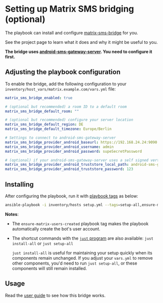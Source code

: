 # Setting up Matrix SMS bridging (optional)

The playbook can install and configure [matrix-sms-bridge](https://github.com/benkuly/matrix-sms-bridge) for you.

See the project page to learn what it does and why it might be useful to you.

**The bridge uses [android-sms-gateway-server](https://github.com/RebekkaMa/android-sms-gateway-server). You need to configure it first.**

## Adjusting the playbook configuration

To enable the bridge, add the following configuration to your `inventory/host_vars/matrix.example.com/vars.yml` file:

```yaml
matrix_sms_bridge_enabled: true

# (optional but recommended) a room ID to a default room
matrix_sms_bridge_default_room: ""

# (optional but recommended) configure your server location
matrix_sms_bridge_default_region: DE
matrix_sms_bridge_default_timezone: Europe/Berlin

# Settings to connect to android-sms-gateway-server
matrix_sms_bridge_provider_android_baseurl: https://192.168.24.24:9090
matrix_sms_bridge_provider_android_username: admin
matrix_sms_bridge_provider_android_password: supeSecretPassword

# (optional) if your android-sms-gateway-server uses a self signed vertificate, the bridge needs a "truststore". This can be the certificate itself.
matrix_sms_bridge_provider_android_truststore_local_path: android-sms-gateway-server.p12
matrix_sms_bridge_provider_android_truststore_password: 123

```

## Installing

After configuring the playbook, run it with [playbook tags](playbook-tags.md) as below:

<!-- NOTE: let this conservative command run (instead of install-all) to make it clear that failure of the command means something is clearly broken. -->
```sh
ansible-playbook -i inventory/hosts setup.yml --tags=setup-all,ensure-matrix-users-created,start
```

**Notes**:

- The `ensure-matrix-users-created` playbook tag makes the playbook automatically create the bot's user account.

- The shortcut commands with the [`just` program](just.md) are also available: `just install-all` or `just setup-all`

  `just install-all` is useful for maintaining your setup quickly when its components remain unchanged. If you adjust your `vars.yml` to remove other components, you'd need to run `just setup-all`, or these components will still remain installed.

## Usage

Read the [user guide](https://github.com/benkuly/matrix-sms-bridge/blob/master/README.md#user-guide) to see how this bridge works.
